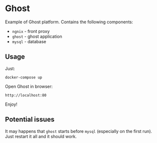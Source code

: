 # Ghost

Example of Ghost platform. Contains the following components:

+ `ngnix` - front proxy
+ `ghost` - ghost application
+ `mysql` - database

## Usage

Just:

	docker-compose up

Open Ghost in browser:

	http://localhost:80

Enjoy!


## Potential issues

It may happens that `ghost` starts before `mysql` (especially on the first run).
Just restart it all and it should work.
